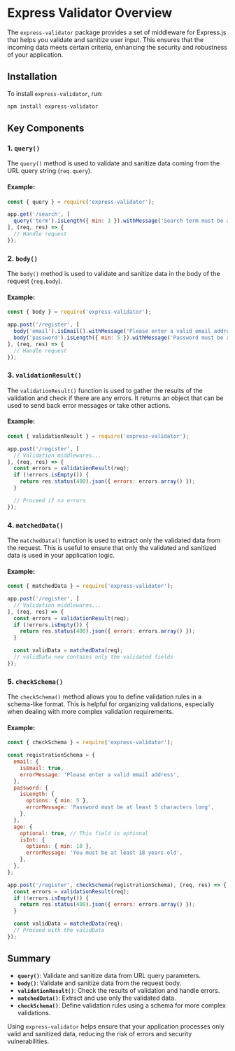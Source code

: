 # Express Validator Overview

The `express-validator` package provides a set of middleware for Express.js that helps you validate and sanitize user input. This ensures that the incoming data meets certain criteria, enhancing the security and robustness of your application.

## Installation

To install `express-validator`, run:

```bash
npm install express-validator
```

## Key Components

### 1. `query()`

The `query()` method is used to validate and sanitize data coming from the URL query string (`req.query`).

#### Example:
```javascript
const { query } = require('express-validator');

app.get('/search', [
  query('term').isLength({ min: 3 }).withMessage('Search term must be at least 3 characters long'),
], (req, res) => {
  // Handle request
});
```

### 2. `body()`

The `body()` method is used to validate and sanitize data in the body of the request (`req.body`).

#### Example:
```javascript
const { body } = require('express-validator');

app.post('/register', [
  body('email').isEmail().withMessage('Please enter a valid email address'),
  body('password').isLength({ min: 5 }).withMessage('Password must be at least 5 characters long'),
], (req, res) => {
  // Handle request
});
```

### 3. `validationResult()`

The `validationResult()` function is used to gather the results of the validation and check if there are any errors. It returns an object that can be used to send back error messages or take other actions.

#### Example:
```javascript
const { validationResult } = require('express-validator');

app.post('/register', [
  // Validation middlewares...
], (req, res) => {
  const errors = validationResult(req);
  if (!errors.isEmpty()) {
    return res.status(400).json({ errors: errors.array() });
  }

  // Proceed if no errors
});
```

### 4. `matchedData()`

The `matchedData()` function is used to extract only the validated data from the request. This is useful to ensure that only the validated and sanitized data is used in your application logic.

#### Example:
```javascript
const { matchedData } = require('express-validator');

app.post('/register', [
  // Validation middlewares...
], (req, res) => {
  const errors = validationResult(req);
  if (!errors.isEmpty()) {
    return res.status(400).json({ errors: errors.array() });
  }

  const validData = matchedData(req);
  // validData now contains only the validated fields
});
```

### 5. `checkSchema()`

The `checkSchema()` method allows you to define validation rules in a schema-like format. This is helpful for organizing validations, especially when dealing with more complex validation requirements.

#### Example:
```javascript
const { checkSchema } = require('express-validator');

const registrationSchema = {
  email: {
    isEmail: true,
    errorMessage: 'Please enter a valid email address',
  },
  password: {
    isLength: {
      options: { min: 5 },
      errorMessage: 'Password must be at least 5 characters long',
    },
  },
  age: {
    optional: true, // This field is optional
    isInt: {
      options: { min: 18 },
      errorMessage: 'You must be at least 18 years old',
    },
  },
};

app.post('/register', checkSchema(registrationSchema), (req, res) => {
  const errors = validationResult(req);
  if (!errors.isEmpty()) {
    return res.status(400).json({ errors: errors.array() });
  }

  const validData = matchedData(req);
  // Proceed with the validData
});
```

## Summary

- **`query()`**: Validate and sanitize data from URL query parameters.
- **`body()`**: Validate and sanitize data from the request body.
- **`validationResult()`**: Check the results of validation and handle errors.
- **`matchedData()`**: Extract and use only the validated data.
- **`checkSchema()`**: Define validation rules using a schema for more complex validations.

Using `express-validator` helps ensure that your application processes only valid and sanitized data, reducing the risk of errors and security vulnerabilities.
